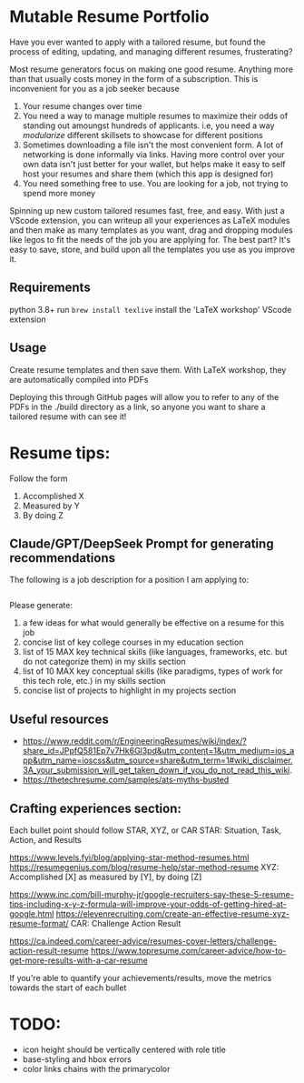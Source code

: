 # Mutable Resume Portfolio
Have you ever wanted to apply with a tailored resume, but found the process of editing, updating, and managing different resumes, frusterating?

Most resume generators focus on making one good resume. Anything more than that usually costs money in the form of a subscription. This is inconvenient for you as a job seeker because
1. Your resume changes over time
2. You need a way to manage multiple resumes to maximize their odds of standing out amoungst hundreds of applicants. i.e, you need a way *modularize* different skillsets to showcase for different positions
3. Sometimes downloading a file isn't the most convenient form. A lot of networking is done informally via links. Having more control over your own data isn't just better for your wallet, but helps make it easy to self host your resumes and share them (which this app is designed for)
4. You need something free to use. You are looking for a job, not trying to spend more money


Spinning up new custom tailored resumes fast, free, and easy. With just a VScode extension, you can writeup all your experiences as LaTeX modules and then make as many templates as you want, drag and dropping modules like legos to fit the needs of the job you are applying for. The best part? It's easy to save, store, and build upon all the templates you use as you improve it.

## Requirements
python 3.8+
run `brew install texlive`
install the 'LaTeX workshop' VScode extension

## Usage
Create resume templates and then save them. With LaTeX workshop, they are automatically compiled into PDFs

Deploying this through GitHub pages will allow you to refer to any of the PDFs in the ./build directory as a link, so anyone you want to share a tailored resume with can see it!

# Resume tips:
Follow the form
1. Accomplished X
2. Measured by Y
3. By doing Z

## Claude/GPT/DeepSeek Prompt for generating recommendations
The following is a job description for a position I am applying to:
```md

```
Please generate:
1. a few ideas for what would generally be effective on a resume for this job
2. concise list of key college courses in my education section
3. list of 15 MAX key technical skills (like languages, frameworks, etc. but do not categorize them) in my skills section
4. list of 10 MAX key conceptual skills (like paradigms, types of work for this tech role, etc.) in my skills section 
5. concise list of projects to highlight in my projects section

## Useful resources
- https://www.reddit.com/r/EngineeringResumes/wiki/index/?share_id=JPpfQ581Ep7v7Hk6Gl3pd&utm_content=1&utm_medium=ios_app&utm_name=ioscss&utm_source=share&utm_term=1#wiki_disclaimer.3A_your_submission_will_get_taken_down_if_you_do_not_read_this_wiki.
- https://thetechresume.com/samples/ats-myths-busted

## Crafting experiences section:
Each bullet point should follow STAR, XYZ, or CAR
STAR: Situation, Task, Action, and Results

https://www.levels.fyi/blog/applying-star-method-resumes.html
https://resumegenius.com/blog/resume-help/star-method-resume
XYZ: Accomplished [X] as measured by [Y], by doing [Z]

https://www.inc.com/bill-murphy-jr/google-recruiters-say-these-5-resume-tips-including-x-y-z-formula-will-improve-your-odds-of-getting-hired-at-google.html
https://elevenrecruiting.com/create-an-effective-resume-xyz-resume-format/
CAR: Challenge Action Result

https://ca.indeed.com/career-advice/resumes-cover-letters/challenge-action-result-resume
https://www.topresume.com/career-advice/how-to-get-more-results-with-a-car-resume

If you're able to quantify your achievements/results, move the metrics towards the start of each bullet

# TODO:
- icon height should be vertically centered with role title
- base-styling and hbox errors
- color links chains with the primarycolor